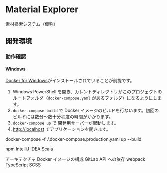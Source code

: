 # Material Explorer
素材検索システム（仮称）

## 開発環境

### 動作確認

#### Windows

[Docker for Windows](https://docs.docker.com/docker-for-windows/install/)がインストールされていることが前提です。

1. Windows PowerShell を開き、カレントディレクトリがこのプロジェクトのルートフォルダ（`docker-compose.yaml` があるフォルダ）になるようにします。
1. `docker-compose build` で Docker イメージのビルドを行ないます。初回のビルドには数分～数十分程度の時間がかかります。
1. `docker-compose up` で 開発用サーバーが起動します。
1. [http://localhost](http://localhost) でアプリケーションを開きます。

 docker-compose -f .\docker-compose.production.yaml up --build


npm
IntelliJ IDEA
Scala

アーキテクチャ
Docker イメージの構成
GitLab API への依存
webpack
TypeScript
SCSS
